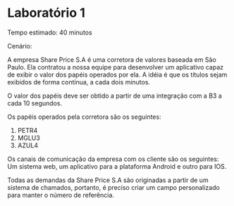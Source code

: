 # Laboratório 1

Tempo estimado: 40 minutos

Cenário: 

<p>A empresa Share Price S.A é uma corretora de valores baseada em São Paulo. Ela contratou a nossa equipe para desenvolver um aplicativo capaz de exibir o valor dos papéis operados por ela. A idéia é que os títulos sejam exibidos de forma contínua, a cada dois minutos.</p>

<p>O valor dos papéis deve ser obtido a partir de uma integração com a B3 a cada 10 segundos.</p>

<p>
	Os papéis operados pela corretora são os seguintes:
	<ol>
	  <li>PETR4
	  <li>MGLU3
	  <li>AZUL4
	</ol>
</p>

<p>
 Os canais de comunicação da empresa com os cliente são os seguintes: Um sistema web, um aplicativo para a plataforma Android e outro para IOS.
</p>

<p>
 Todas as demandas da Share Price S.A são originadas a partir de um sistema de chamados, portanto, é preciso criar um campo personalizado para manter o número de referência.  
</p>


